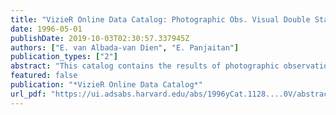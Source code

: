 ```yaml
---
title: "VizieR Online Data Catalog: Photographic Obs. Visual Double Stars (van Albada-van Dien+ 1987)"
date: 1996-05-01
publishDate: 2019-10-03T02:30:57.337945Z
authors: ["E. van Albada-van Dien", "E. Panjaitan"]
publication_types: ["2"]
abstract: "This catalog contains the results of photographic observations of 248 double stars, obtained at the Bosscha Observatory at Lembang, Indonesia 1981-1983. (1 data file)."
featured: false
publication: "*VizieR Online Data Catalog*"
url_pdf: "https://ui.adsabs.harvard.edu/abs/1996yCat.1128....0V/abstract"
---
```


